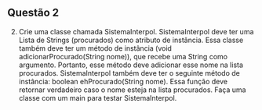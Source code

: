 ## Questão 2

2. Crie uma classe chamada SistemaInterpol. SistemaInterpol deve ter uma Lista de Strings (procurados) como atributo de instância. Essa classe também deve ter um método de instância (void adicionarProcurado(String nome)), que recebe uma String como argumento. Portanto, esse método deve adicionar esse nome na lista procurados. SistemaInterpol também deve ter o seguinte método de instância: boolean ehProcurado(String nome). Essa função deve retornar verdadeiro caso o nome esteja na lista procurados. Faça uma classe com um main para testar SistemaInterpol.